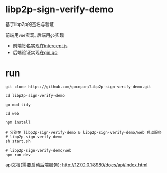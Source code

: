 # libp2p-sign-verify-demo
基于libp2p的签名与验证

前端用`vue`实现, 后端用`go`实现
- 前端签名实现在[intercept.js](./web/src/request/intercept.js)
- 后端验证实现在[gin.go](./pkg/gin.go)

# run
```shell
git clone https://github.com/gocnpan/libp2p-sign-verify-demo.git

cd libp2p-sign-verify-demo

go mod tidy

cd web

npm install

# 分别在 libp2p-sign-verify-demo & libp2p-sign-verify-demo/web 启动服务
# libp2p-sign-verify-demo
sh start.sh

# libp2p-sign-verify-demo/web
npm run dev
```

api文档(需要启动后端服务): http://127.0.0.1:8980/docs/api/index.html